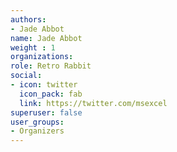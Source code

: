 ```yaml
---
authors:
- Jade Abbot
name: Jade Abbot
weight : 1
organizations:
role: Retro Rabbit
social:
- icon: twitter
  icon_pack: fab
  link: https://twitter.com/msexcel
superuser: false
user_groups:
- Organizers
---
```



